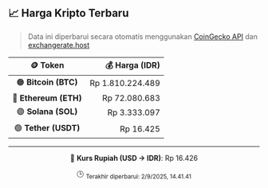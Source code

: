 

<!-- HARGA_KRIPTO -->
## 📈 Harga Kripto Terbaru

> Data ini diperbarui secara otomatis menggunakan [CoinGecko API](https://www.coingecko.com/) dan [exchangerate.host](https://exchangerate.host/)

<div align="center">

| 🪙 Token | 💰 Harga (IDR) |
|:------:|---------------:|
| 🟠 **Bitcoin (BTC)**   | Rp 1.810.224.489 |
| 🔵 **Ethereum (ETH)**  | Rp 72.080.683 |
| 🟣 **Solana (SOL)**    | Rp 3.333.097 |
| 🟢 **Tether (USDT)**   | Rp 16.425 |

---

💱 **Kurs Rupiah (USD → IDR)**: Rp 16.426

🕒 <sub>Terakhir diperbarui: 2/9/2025, 14.41.41</sub>

</div>
<!-- /HARGA_KRIPTO -->